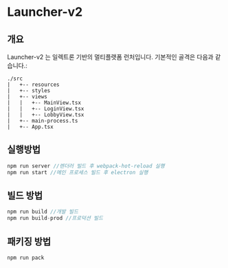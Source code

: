 # Launcher-v2
## 개요
Launcher-v2 는 일렉트론 기반의 멀티플랫폼 런처입니다. 기본적인 골격은 다음과 같습니다.:

```
./src
|   +-- resources
|   +-- styles
|   +-- views
|   |   +-- MainView.tsx
|   |   +-- LoginView.tsx
|   |   +-- LobbyView.tsx
|   +-- main-process.ts
|   +-- App.tsx
```

## 실행방법
```js
npm run server //렌더러 빌드 후 webpack-hot-reload 실행
npm run start //메인 프로세스 빌드 후 electron 실행
```

## 빌드 방법
```js
npm run build //개발 빌드
npm run build-prod //프로덕션 빌드
```

## 패키징 방법
```js
npm run pack
```